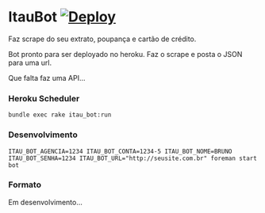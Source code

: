 ItauBot [![Deploy](https://www.herokucdn.com/deploy/button.png)](https://heroku.com/deploy?template=https://github.com/buccolo/itau_bot)
========

Faz scrape do seu extrato, poupança e cartão de crédito.

Bot pronto para ser deployado no heroku. Faz o scrape e posta o JSON para uma url.

Que falta faz uma API...

### Heroku Scheduler
```
bundle exec rake itau_bot:run
```

### Desenvolvimento
```
ITAU_BOT_AGENCIA=1234 ITAU_BOT_CONTA=1234-5 ITAU_BOT_NOME=BRUNO ITAU_BOT_SENHA=1234 ITAU_BOT_URL="http://seusite.com.br" foreman start bot
```

### Formato

Em desenvolvimento...
